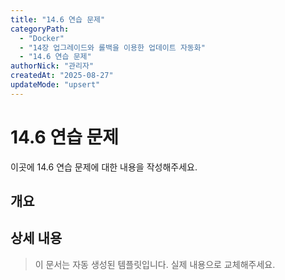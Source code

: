 ```yaml
---
title: "14.6 연습 문제"
categoryPath:
  - "Docker"
  - "14장 업그레이드와 롤백을 이용한 업데이트 자동화"
  - "14.6 연습 문제"
authorNick: "관리자"
createdAt: "2025-08-27"
updateMode: "upsert"
---
```


# 14.6 연습 문제

이곳에 14.6 연습 문제에 대한 내용을 작성해주세요.

## 개요

<!-- 내용을 작성해주세요 -->

## 상세 내용

<!-- 내용을 작성해주세요 -->

> 이 문서는 자동 생성된 템플릿입니다. 실제 내용으로 교체해주세요.
